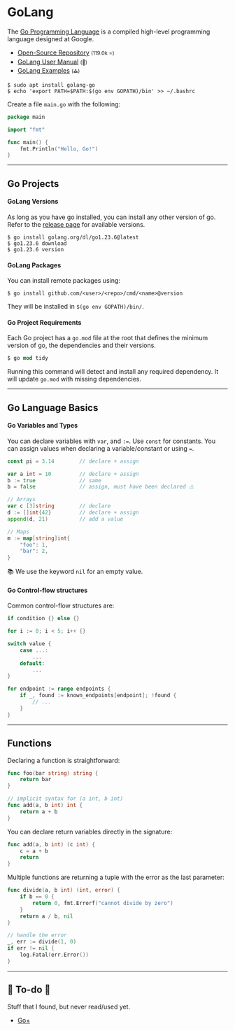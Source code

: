 # GoLang

<div class="row row-cols-lg-2"><div>

The [Go Programming Language](https://go.dev/) is a compiled high-level programming language designed at Google.

* [Open-Source Repository](https://github.com/golang/go) <small>(119.0k ⭐)</small>
* [GoLang User Manual](https://go.dev/doc/) <small>(🏫)</small>
* [GoLang Examples](https://golangexample.com/) <small>(⛪)</small>

```shell!
$ sudo apt install golang-go
$ echo 'export PATH=$PATH:$(go env GOPATH)/bin' >> ~/.bashrc
```
</div><div>

Create a file `main.go` with the following:

```go
package main

import "fmt"

func main() {
    fmt.Println("Hello, Go!")
}
```
</div></div>

<hr class="sep-both">

## Go Projects

<div class="row row-cols-lg-2"><div>

#### GoLang Versions

As long as you have go installed, you can install any other version of go. Refer to the [release page](https://go.dev/dl/) for available versions.

```shell!
$ go install golang.org/dl/go1.23.6@latest
$ go1.23.6 download
$ go1.23.6 version
```

#### GoLang Packages

You can install remote packages using:

```shell!
$ go install github.com/<user>/<repo>/cmd/<name>@version
```

They will be installed in `$(go env GOPATH)/bin/`.
</div><div>

#### Go Project Requirements

Each Go project has a `go.mod` file at the root that defines the minimum version of go, the dependencies and their versions.

```ps
$ go mod tidy
```

Running this command will detect and install any required dependency. It will update `go.mod` with missing dependencies.
</div></div>


<hr class="sep-both">

## Go Language Basics

<div class="row row-cols-lg-2"><div>

#### Go Variables and Types

You can declare variables with `var`, and `:=`. Use `const` for constants. You can assign values when declaring a variable/constant or using `=`.

```go
const pi = 3.14        // declare + assign

var a int = 10         // declare + assign
b := true              // same
b = false              // assign, must have been declared ⚠️

// Arrays
var c [3]string        // declare
d := []int{42}         // declare + assign
append(d, 21)          // add a value

// Maps
m := map[string]int{
    "foo": 1,
    "bar": 2,
}
```

📚 We use the keyword `nil` for an empty value.
</div><div>

#### Go Control-flow structures

Common control-flow structures are:

```go
if condition {} else {}

for i := 0; i < 5; i++ {}

switch value {
    case ...:
        ...
    default:
        ...
}

for endpoint := range endpoints {
    if _, found := known_endpoints[endpoint]; !found {
        // ...
    }
}
```
</div></div>

<hr class="sep-both">

## Functions

<div class="row row-cols-lg-2"><div>

Declaring a function is straightforward:

```go
func foo(bar string) string {
    return bar
}

// implicit syntax for (a int, b int)
func add(a, b int) int {
    return a + b
}
```

You can declare return variables directly in the signature:

```go
func add(a, b int) (c int) {
	c = a + b
	return
}
```
</div><div>

Multiple functions are returning a tuple with the error as the last parameter:

```go
func divide(a, b int) (int, error) {
    if b == 0 {
        return 0, fmt.Errorf("cannot divide by zero")
    }
    return a / b, nil
}

// handle the error
_, err := divide(1, 0)
if err != nil {
    log.Fatal(err.Error())
}
```

</div></div>

<hr class="sep-both">

## 👻 To-do 👻

Stuff that I found, but never read/used yet.

<div class="row row-cols-lg-2"><div>

* [Go+](https://github.com/goplus/gop)
</div><div>
</div></div>